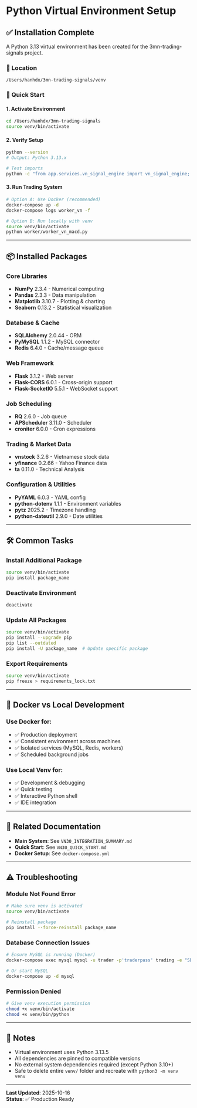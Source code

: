 # Python Virtual Environment Setup

## ✅ Installation Complete

A Python 3.13 virtual environment has been created for the 3mn-trading-signals project.

### 📍 Location
```
/Users/hanhdx/3mn-trading-signals/venv
```

### 🚀 Quick Start

#### 1. Activate Environment
```bash
cd /Users/hanhdx/3mn-trading-signals
source venv/bin/activate
```

#### 2. Verify Setup
```bash
python --version
# Output: Python 3.13.x

# Test imports
python -c "from app.services.vn_signal_engine import vn_signal_engine; print('✅ Ready')"
```

#### 3. Run Trading System
```bash
# Option A: Use Docker (recommended)
docker-compose up -d
docker-compose logs worker_vn -f

# Option B: Run locally with venv
source venv/bin/activate
python worker/worker_vn_macd.py
```

---

## 📦 Installed Packages

### Core Libraries
- **NumPy** 2.3.4 - Numerical computing
- **Pandas** 2.3.3 - Data manipulation
- **Matplotlib** 3.10.7 - Plotting & charting
- **Seaborn** 0.13.2 - Statistical visualization

### Database & Cache
- **SQLAlchemy** 2.0.44 - ORM
- **PyMySQL** 1.1.2 - MySQL connector
- **Redis** 6.4.0 - Cache/message queue

### Web Framework
- **Flask** 3.1.2 - Web server
- **Flask-CORS** 6.0.1 - Cross-origin support
- **Flask-SocketIO** 5.5.1 - WebSocket support

### Job Scheduling
- **RQ** 2.6.0 - Job queue
- **APScheduler** 3.11.0 - Scheduler
- **croniter** 6.0.0 - Cron expressions

### Trading & Market Data
- **vnstock** 3.2.6 - Vietnamese stock data
- **yfinance** 0.2.66 - Yahoo Finance data
- **ta** 0.11.0 - Technical Analysis

### Configuration & Utilities
- **PyYAML** 6.0.3 - YAML config
- **python-dotenv** 1.1.1 - Environment variables
- **pytz** 2025.2 - Timezone handling
- **python-dateutil** 2.9.0 - Date utilities

---

## 🛠️ Common Tasks

### Install Additional Package
```bash
source venv/bin/activate
pip install package_name
```

### Deactivate Environment
```bash
deactivate
```

### Update All Packages
```bash
source venv/bin/activate
pip install --upgrade pip
pip list --outdated
pip install -U package_name  # Update specific package
```

### Export Requirements
```bash
source venv/bin/activate
pip freeze > requirements_lock.txt
```

---

## 🐳 Docker vs Local Development

### Use Docker for:
- ✅ Production deployment
- ✅ Consistent environment across machines
- ✅ Isolated services (MySQL, Redis, workers)
- ✅ Scheduled background jobs

### Use Local Venv for:
- ✅ Development & debugging
- ✅ Quick testing
- ✅ Interactive Python shell
- ✅ IDE integration

---

## 🔗 Related Documentation

- **Main System**: See `VN30_INTEGRATION_SUMMARY.md`
- **Quick Start**: See `VN30_QUICK_START.md`
- **Docker Setup**: See `docker-compose.yml`

---

## ⚠️ Troubleshooting

### Module Not Found Error
```bash
# Make sure venv is activated
source venv/bin/activate

# Reinstall package
pip install --force-reinstall package_name
```

### Database Connection Issues
```bash
# Ensure MySQL is running (Docker)
docker-compose exec mysql mysql -u trader -p'traderpass' trading -e "SELECT 1;"

# Or start MySQL
docker-compose up -d mysql
```

### Permission Denied
```bash
# Give venv execution permission
chmod +x venv/bin/activate
chmod +x venv/bin/python
```

---

## 📝 Notes

- Virtual environment uses Python 3.13.5
- All dependencies are pinned to compatible versions
- No external system dependencies required (except Python 3.10+)
- Safe to delete entire `venv/` folder and recreate with `python3 -m venv venv`

---

**Last Updated**: 2025-10-16  
**Status**: ✅ Production Ready
